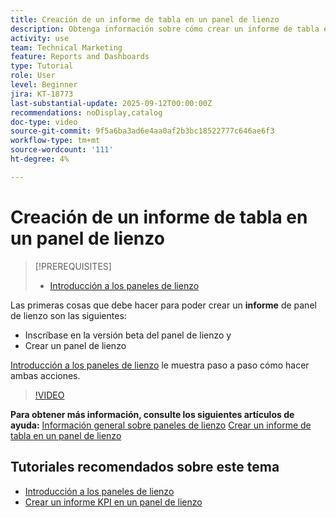 ```yaml
---
title: Creación de un informe de tabla en un panel de lienzo
description: Obtenga información sobre cómo crear un informe de tabla en un panel de lienzo.
activity: use
team: Technical Marketing
feature: Reports and Dashboards
type: Tutorial
role: User
level: Beginner
jira: KT-18773
last-substantial-update: 2025-09-12T00:00:00Z
recommendations: noDisplay,catalog
doc-type: video
source-git-commit: 9f5a6ba3ad6e4aa0af2b3bc18522777c646ae6f3
workflow-type: tm+mt
source-wordcount: '111'
ht-degree: 4%

---
```


# Creación de un informe de tabla en un panel de lienzo

>[!PREREQUISITES]
>
>* [Introducción a los paneles de lienzo](/help/reporting/canvas-dashboards/introduction-to-canvas-dashboards.md)

Las primeras cosas que debe hacer para poder crear un **informe** de panel de lienzo son las siguientes:

* Inscríbase en la versión beta del panel de lienzo y
* Crear un panel de lienzo

[Introducción a los paneles de lienzo](/help/reporting/canvas-dashboards/introduction-to-canvas-dashboards.md) le muestra paso a paso cómo hacer ambas acciones.

>[!VIDEO](https://video.tv.adobe.com/v/3474863/?quality=12&learn=on&enablevpops)

**Para obtener más información, consulte los siguientes artículos de ayuda:**
[Información general sobre paneles de lienzo](https://experienceleague.adobe.com/es/docs/workfront/using/reporting/canvas-dashboards/canvas-dashboards-overview)
[Crear un informe de tabla en un panel de lienzo](https://experienceleague.adobe.com/es/docs/workfront/using/reporting/canvas-dashboards/add-reports/build-table-report)

## Tutoriales recomendados sobre este tema

* [Introducción a los paneles de lienzo](/help/reporting/canvas-dashboards/introduction-to-canvas-dashboards.md)
* [Crear un informe KPI en un panel de lienzo](/help/reporting/canvas-dashboards/create-a-kpi-report-on-a-canvas-dashboard.md)

